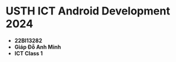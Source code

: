 USTH ICT Android Development 2024
========================================

* **22BI13282**
* **Giáp Đỗ Anh Minh**
* **ICT Class 1**
